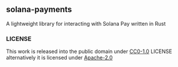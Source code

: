 ## solana-payments
A lightweight library for interacting with Solana Pay written in Rust

### LICENSE
This work is released into the public domain under [CC0-1.0](https://choosealicense.com/licenses/cc0-1.0/#) LICENSE alternatively it is licensed under [Apache-2.0](https://choosealicense.com/licenses/apache-2.0/)